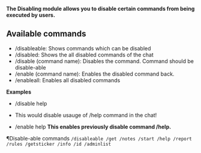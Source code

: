 **The Disabling module allows you to disable certain commands from being executed by users.**

## Available commands
- /disableable: Shows commands which can be disabled
- /disabled: Shows the all disabled commands of the chat
- /disable (command name): Disables the command. Command should be disable-able
- /enable (command name): Enables the disabled command back.
- /enableall: Enables all disabled commands

**Examples**
- /disable help
- This would disable usauge of /help command in the chat!

- /enable help
**This enables previously disable command /help.**

¶Disable-able commands
`/disableable
/get
/notes
/start
/help
/report
/rules
/getsticker
/info
/id
/adminlist`
